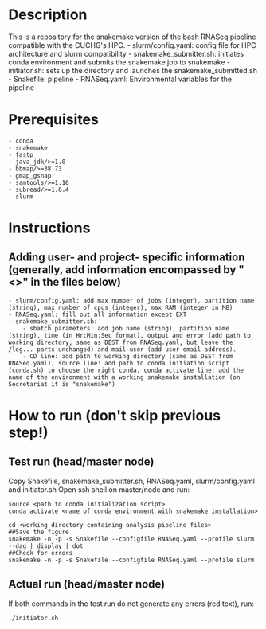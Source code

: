 # Description
This is a repository for the snakemake version of the bash RNASeq pipeline compatible with the CUCHG's HPC.
    - slurm/config.yaml: config file for HPC architecture and slurm compatibility
    - snakemake_submitter.sh: initiates conda environment and submits the snakemake job to snakemake
    - initiator.sh: sets up the directory and launches the snakemake_submitted.sh
    - Snakefile: pipeline
    - RNASeq.yaml: Environmental variables for the pipeline
# Prerequisites
    - conda
    - snakemake
    - fastp
    - java_jdk/>=1.8
    - bbmap/>=38.73
    - gmap_gsnap
    - samtools/>=1.10
    - subread/>=1.6.4
    - slurm
# Instructions
## Adding user- and project- specific information (generally, add information encompassed by "<>" in the files below)
    - slurm/config.yaml: add max number of jobs (integer), partition name (string), max number of cpus (integer), max RAM (integer in MB)
    - RNASeq.yaml: fill out all information except EXT
    - snakemake_submitter.sh:
        - sbatch parameters: add job name (string), partition name (string), time (in Hr:Min:Sec format), output and error (add path to working directory, same as DEST from RNASeq.yaml, but leave the /log... parts unchanged) and mail-user (add user email address).
        - CD line: add path to working directory (same as DEST from RNASeq.yaml), source line: add path to conda initiation script (conda.sh) to choose the right conda, conda activate line: add the name of the environment with a working snakemake installation (on Secretariat it is "snakemake")
# How to run (don't skip previous step!)
## Test run (head/master node)
Copy Snakefile, snakemake_submitter.sh, RNASeq.yaml, slurm/config.yaml and initiator.sh
Open ssh shell on master/node and run:
```
source <path to conda initialization script>
conda activate <name of conda environment with snakemake installation>

cd <working directory containing analysis pipeline files>
##Save the figure
snakemake -n -p -s Snakefile --configfile RNASeq.yaml --profile slurm --dag | display | dot
##Check for errors
snakemake -n -p -s Snakefile --configfile RNASeq.yaml --profile slurm
```
## Actual run (head/master node)
If both commands in the test run do not generate any errors (red text), run:
```
./initiator.sh
```